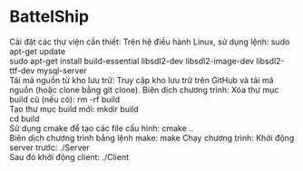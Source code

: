 # BattelShip
Cài đặt các thư viện cần thiết:
Trên hệ điều hành Linux, sử dụng lệnh:
sudo apt-get update  
sudo apt-get install build-essential libsdl2-dev libsdl2-image-dev libsdl2-ttf-dev mysql-server  
Tải mã nguồn từ kho lưu trữ:
Truy cập kho lưu trữ trên GitHub và tải mã nguồn (hoặc clone bằng git clone).
Biên dịch chương trình:
Xóa thư mục build cũ (nếu có):
rm -rf build  
Tạo thư mục build mới:
mkdir build  
cd build  
Sử dụng cmake để tạo các file cấu hình:
cmake ..  
Biên dịch chương trình bằng lệnh make:
make 
Chạy chương trình:
Khởi động server trước:
 ./Server  
Sau đó khởi động client:
 ./Client  
